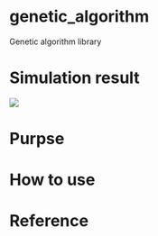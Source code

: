 # genetic_algorithm
Genetic algorithm library

# Simulation result
![](test_out.gif)

# Purpse

# How to use

# Reference

